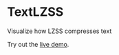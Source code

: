 # TextLZSS
Visualize how LZSS compresses text

Try out the [live demo](https://nerai.github.io/TextLZSS/).
